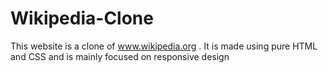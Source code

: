 # Wikipedia-Clone
This website is a clone of www.wikipedia.org . It is made using pure HTML and CSS and is mainly focused on responsive design
